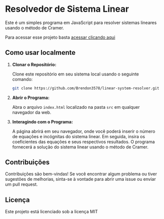 # Resolvedor de Sistema Linear

Este é um simples programa em JavaScript para resolver sistemas lineares usando o método de Cramer.

Para acessar esse projeto basta [acessar clicando aqui](https://brendon3578.github.io/linear-system-resolver/src/index.html)

## Como usar localmente

1. **Clonar o Repositório:**

   Clone este repositório em seu sistema local usando o seguinte comando:

   ```bash
   git clone https://github.com/Brendon3578/linear-system-resolver.git
   ```

2. **Abrir o Programa:**

   Abra o arquivo `index.html` localizado na pasta `src` em qualquer navegador da web.

3. **Interagindo com o Programa:**

   A página abrirá em seu navegador, onde você poderá inserir o número de equações e incógnitas do sistema linear. Em seguida, insira os coeficientes das equações e seus respectivos resultados. O programa fornecerá a solução do sistema linear usando o método de Cramer.

## Contribuições

Contribuições são bem-vindas! Se você encontrar algum problema ou tiver sugestões de melhorias, sinta-se à vontade para abrir uma issue ou enviar um pull request.

## Licença

Este projeto está licenciado sob a licença MIT
